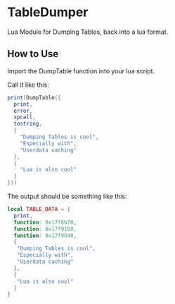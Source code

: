 # TableDumper
Lua Module for Dumping Tables, back into a lua format.

## How to Use
Import the DumpTable function into your lua script.

Call it like this:
```lua
print(DumpTable({
  print, 
  error,
  xpcall,
  tostring,
  {
    "Dumping Tables is cool",
    "Especially with",
    "Userdata caching"
  },
  {
    "Lua is also cool"
  }
}))
```
The output should be something like this:
```lua
local TABLE_DATA = {
  print,
  function: 0x17f8b70,
  function: 0x17f9160,
  function: 0x17f9040,
  {
   "Dumping Tables is cool",
   "Especially with",
   "Userdata caching"
  },
  {
   "Lua is also cool"
  }
}
```
